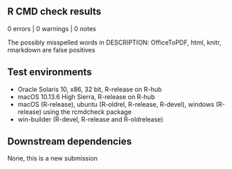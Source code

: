 ## R CMD check results

0 errors | 0 warnings | 0 notes

The possibly misspelled words in DESCRIPTION: OfficeToPDF, html, knitr, rmarkdown are false positives

## Test environments

- Oracle Solaris 10, x86, 32 bit, R-release on R-hub
- macOS 10.13.6 High Sierra, R-release on R-hub
- macOS (R-release), ubuntu (R-oldrel, R-release, R-devel), windows (R-release) using the rcmdcheck package
- win-builder (R-devel, R-release and R-oldrelease)

## Downstream dependencies

None, this is a new submission
